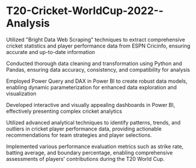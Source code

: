 # T20-Cricket-WorldCup-2022--Analysis

Utilized "Bright Data Web Scraping" techniques to extract comprehensive cricket statistics and player performance data from ESPN Cricinfo, ensuring accurate and up-to-date information

Conducted thorough data cleaning and transformation using Python and Pandas, ensuring data accuracy, consistency, and compatibility for analysis

Employed Power Query and DAX in Power BI to create robust data models, enabling dynamic parameterization for enhanced data exploration and visualization

Developed interactive and visually appealing dashboards in Power BI, effectively presenting complex cricket analytics 

Utilized advanced analytical techniques to identify patterns, trends, and outliers in cricket player performance data, providing actionable recommendations for team strategies and player selections.

Implemented various performance evaluation metrics such as strike rate, batting average, and boundary percentage, enabling comprehensive assessments of players' contributions during the T20 World Cup.
